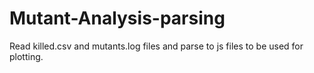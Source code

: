 # Mutant-Analysis-parsing
Read killed.csv and mutants.log files and parse to js files to be used for plotting.
